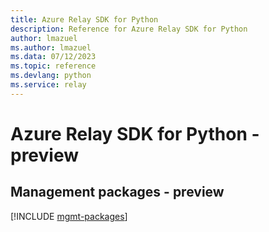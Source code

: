 ```yaml
---
title: Azure Relay SDK for Python
description: Reference for Azure Relay SDK for Python
author: lmazuel
ms.author: lmazuel
ms.data: 07/12/2023
ms.topic: reference
ms.devlang: python
ms.service: relay
---
```

# Azure Relay SDK for Python - preview

## Management packages - preview
[!INCLUDE [mgmt-packages](relay-mgmt-index.md)]